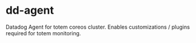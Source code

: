 # dd-agent
Datadog Agent for totem coreos cluster. Enables customizations / plugins required for totem monitoring.
